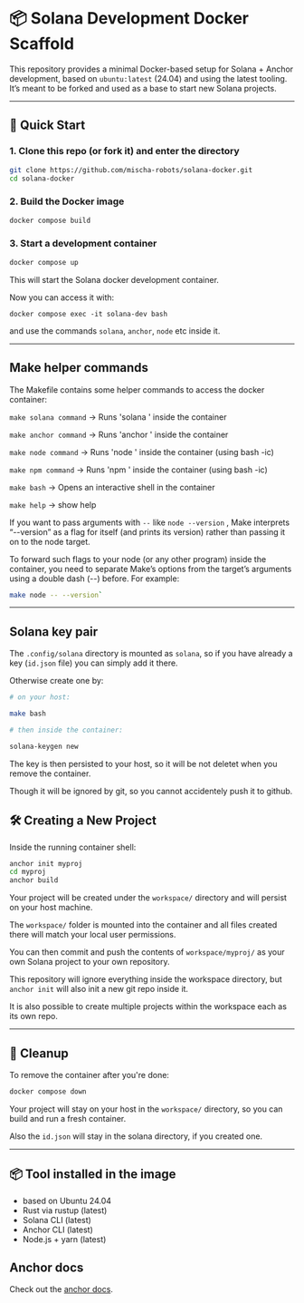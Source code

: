 # 📦 Solana Development Docker Scaffold

This repository provides a minimal Docker-based setup for Solana + Anchor development, based on `ubuntu:latest` (24.04) and using the latest tooling. It’s meant to be forked and used as a base to start new Solana projects.

---

## 🚀 Quick Start

### 1. Clone this repo (or fork it) and enter the directory

```bash
git clone https://github.com/mischa-robots/solana-docker.git
cd solana-docker
```

### 2. Build the Docker image

```bash
docker compose build
```

### 3. Start a development container

```bash
docker compose up
```

This will start the Solana docker development container.

Now you can access it with:

```
docker compose exec -it solana-dev bash
```

and use the commands `solana`, `anchor`, `node` etc inside it.


---

## Make helper commands

The Makefile contains some helper commands to access the docker container:

`make solana command` -> Runs 'solana <command>' inside the container

`make anchor command` -> Runs 'anchor <command>' inside the container

`make node command` -> Runs 'node <command>' inside the container (using bash -ic)

`make npm command` -> Runs 'npm <command>' inside the container (using bash -ic)

`make bash` -> Opens an interactive shell in the container

`make help` -> show help


If you want to pass arguments with `--` like `node --version` , Make interprets “--version” as a flag for itself (and prints its version) rather than passing it on to the node target.

To forward such flags to your node (or any other program) inside the container, you need to separate Make’s options from the target’s arguments using a double dash (--) before. For example:

```bash
make node -- --version`
```


---

## Solana key pair

The `.config/solana` directory is mounted as `solana`, so if you have already a key (`id.json` file) you can simply add it there.

Otherwise create one by:

```bash
# on your host:

make bash

# then inside the container:

solana-keygen new
```

The key is then persisted to your host, so it will be not deletet when you remove the container.

Though it will be ignored by git, so you cannot accidentely push it to github.


## 🛠 Creating a New Project

Inside the running container shell:

```bash
anchor init myproj
cd myproj
anchor build
```

Your project will be created under the `workspace/` directory and will persist on your host machine.

The `workspace/` folder is mounted into the container and all files created there will match your local user permissions.

You can then commit and push the contents of `workspace/myproj/` as your own Solana project to your own repository.

This repository will ignore everything inside the workspace directory, but `anchor init` will also init a new git repo inside it.

It is also possible to create multiple projects within the workspace each as its own repo.

---

## 🧹 Cleanup

To remove the container after you're done:

```bash
docker compose down
```

Your project will stay on your host in the `workspace/` directory, so you can build and run a fresh container.

Also the `id.json` will stay in the solana directory, if you created one.

---

## 📦 Tool installed in the image

- based on Ubuntu 24.04
- Rust via rustup (latest)
- Solana CLI (latest)
- Anchor CLI (latest)
- Node.js + yarn (latest)

## Anchor docs

Check out the [anchor docs](https://www.anchor-lang.com/docs/).
